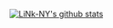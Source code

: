 [![LiNk-NY's github stats](https://github-readme-stats.vercel.app/api?username=LiNk-NY&show_icons=true&show=reviews,prs_merged,prs_merged_percentage&theme=vision-friendly-dark)](https://github.com/anuraghazra/github-readme-stats)
